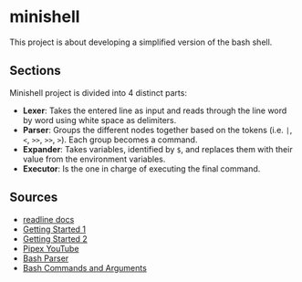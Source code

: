 # minishell
This project is about developing a simplified version of the bash shell.

## Sections
Minishell project is divided into 4 distinct parts:
- **Lexer**: Takes the entered line as input and reads through the line word by word using white space as delimiters.
- **Parser**: Groups the different nodes together based on the tokens (i.e. `|`, `<`, `>>`, `>>`, `>`). Each group becomes a command.
- **Expander**: Takes variables, identified by `$`, and replaces them with their value from the environment variables.
- **Executor**: Is the one in charge of executing the final command.

## Sources
- [readline docs](https://web.mit.edu/gnu/doc/html/rlman_2.html)
- [Getting Started 1](https://harm-smits.github.io/42docs/projects/minishell)
- [Getting Started 2](https://github.com/madebypixel02/minishell)
- [Pipex YouTube](https://www.youtube.com/playlist?list=PLK4FY1IoDcHG-jUt93Cl7n7XLQDZ0q7Tv)
- [Bash Parser](https://mywiki.wooledge.org/BashParser)
- [Bash Commands and Arguments](https://mywiki.wooledge.org/BashGuide/CommandsAndArguments)
